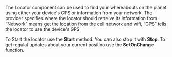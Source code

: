 The Locator component can be used to find your whereabouts on the planet using either your device's GPS or information from your network. The provider specifies where the locator should retreive its information from . “Network” means get the location from the cell network and wifi, “GPS” tells the locator to use the device's GPS

To Start the locator use the **Start** method. You can also stop it with **Stop**.
To get regulat updates about your current positino use the **SetOnChange** function.
